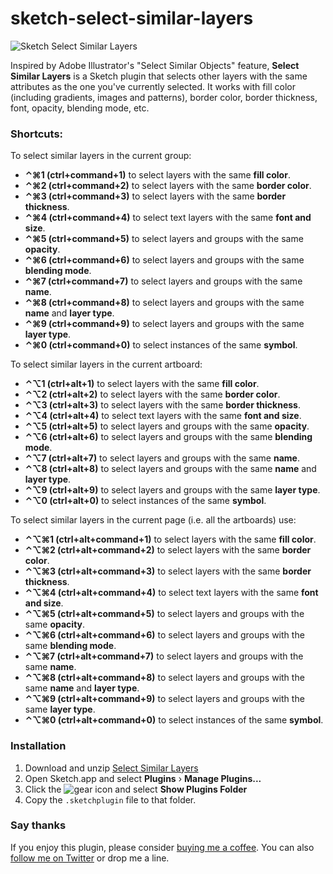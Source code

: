 # sketch-select-similar-layers

![Sketch Select Similar Layers](http://wonderbit.co/select-similar-layers.png)

Inspired by Adobe Illustrator's "Select Similar Objects" feature, **Select Similar Layers** is a Sketch plugin that selects other layers with the same attributes as the one you've currently selected. It works with fill color (including gradients, images and patterns), border color, border thickness, font, opacity, blending mode, etc.

### Shortcuts:

To select similar layers in the current group:
- **⌃⌘1 (ctrl+command+1)** to select layers with the same **fill color**.
- **⌃⌘2 (ctrl+command+2)** to select layers with the same **border color**.
- **⌃⌘3 (ctrl+command+3)** to select layers with the same **border thickness**.
- **⌃⌘4 (ctrl+command+4)** to select text layers with the same **font and size**.
- **⌃⌘5 (ctrl+command+5)** to select layers and groups with the same **opacity**.
- **⌃⌘6 (ctrl+command+6)** to select layers and groups with the same **blending mode**.
- **⌃⌘7 (ctrl+command+7)** to select layers and groups with the same **name**.
- **⌃⌘8 (ctrl+command+8)** to select layers and groups with the same **name** and **layer type**.
- **⌃⌘9 (ctrl+command+9)** to select layers and groups with the same **layer type**.
- **⌃⌘0 (ctrl+command+0)** to select instances of the same **symbol**.

To select similar layers in the current artboard:
- **⌃⌥1 (ctrl+alt+1)** to select layers with the same **fill color**.
- **⌃⌥2 (ctrl+alt+2)** to select layers with the same **border color**.
- **⌃⌥3 (ctrl+alt+3)** to select layers with the same **border thickness**.
- **⌃⌥4 (ctrl+alt+4)** to select text layers with the same **font and size**.
- **⌃⌥5 (ctrl+alt+5)** to select layers and groups with the same **opacity**.
- **⌃⌥6 (ctrl+alt+6)** to select layers and groups with the same **blending mode**.
- **⌃⌥7 (ctrl+alt+7)** to select layers and groups with the same **name**.
- **⌃⌥8 (ctrl+alt+8)** to select layers and groups with the same **name** and **layer type**.
- **⌃⌥9 (ctrl+alt+9)** to select layers and groups with the same **layer type**.
- **⌃⌥0 (ctrl+alt+0)** to select instances of the same **symbol**.

To select similar layers in the current page (i.e. all the artboards) use:
- **⌃⌥⌘1 (ctrl+alt+command+1)** to select layers with the same **fill color**.
- **⌃⌥⌘2 (ctrl+alt+command+2)** to select layers with the same **border color**.
- **⌃⌥⌘3 (ctrl+alt+command+3)** to select layers with the same **border thickness**.
- **⌃⌥⌘4 (ctrl+alt+command+4)** to select text layers with the same **font and size**.
- **⌃⌥⌘5 (ctrl+alt+command+5)** to select layers and groups with the same **opacity**.
- **⌃⌥⌘6 (ctrl+alt+command+6)** to select layers and groups with the same **blending mode**.
- **⌃⌥⌘7 (ctrl+alt+command+7)** to select layers and groups with the same **name**.
- **⌃⌥⌘8 (ctrl+alt+command+8)** to select layers and groups with the same **name** and **layer type**.
- **⌃⌥⌘9 (ctrl+alt+command+9)** to select layers and groups with the same **layer type**.
- **⌃⌥⌘0 (ctrl+alt+command+0)** to select instances of the same **symbol**.

### Installation
1. Download and unzip [Select Similar Layers](https://github.com/wonderbit/sketch-select-similar-layers/archive/master.zip)
2. Open Sketch.app and select **Plugins** › **Manage Plugins...**
3. Click the ![gear](http://wellsosaur.us/ekFT/icon.png) icon and select **Show Plugins Folder**
4. Copy the `.sketchplugin` file to that folder.

### Say thanks
If you enjoy this plugin, please consider [buying me a coffee](https://www.paypal.me/wessley/5). You can also [follow  me on Twitter](http://twitter.com/wessley) or drop me a line.
